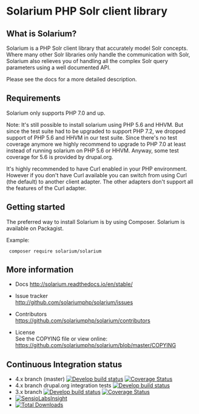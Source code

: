 # Solarium PHP Solr client library


## What is Solarium?

Solarium is a PHP Solr client library that accurately model Solr concepts. Where many other Solr libraries only handle
the communication with Solr, Solarium also relieves you of handling all the complex Solr query parameters using a
well documented API.

Please see the docs for a more detailed description.

## Requirements

Solarium only supports PHP 7.0 and up.

Note: It's still possible to install solarium using PHP 5.6 and HHVM. But since the test suite had to be upgraded to
support PHP 7.2, we dropped support of PHP 5.6 and HHVM in our test suite. Since there's no test coverage anymore we
highly recommend to upgrade to PHP 7.0 at least instead of running solarium on PHP 5.6 or HHVM.
Anyway, some test coverage for 5.6 is provided by drupal.org.

It's highly recommended to have Curl enabled in your PHP environment. However if you don't have Curl available you can
switch from using Curl (the default) to another client adapter. The other adapters don't support all the features of the
Curl adapter.

## Getting started

The preferred way to install Solarium is by using Composer. Solarium is available on Packagist.

Example:
```
 composer require solarium/solarium
```

## More information

* Docs
  http://solarium.readthedocs.io/en/stable/

* Issue tracker   
  http://github.com/solariumphp/solarium/issues

* Contributors    
  https://github.com/solariumphp/solarium/contributors

* License   
  See the COPYING file or view online:  
  https://github.com/solariumphp/solarium/blob/master/COPYING

## Continuous Integration status

* 4.x branch (master) [![Develop build status](https://secure.travis-ci.org/solariumphp/solarium.png?branch=master)](http://travis-ci.org/solariumphp/solarium) [![Coverage Status](https://coveralls.io/repos/solariumphp/solarium/badge.png?branch=master)](https://coveralls.io/r/solariumphp/solarium?branch=master)
* 4.x branch drupal.org integration tests [![Develop build status](https://secure.travis-ci.org/mkalkbrenner/search_api_solr.png?branch=8.x-2.x)](https://travis-ci.org/mkalkbrenner/search_api_solr/?branch=8.x-2.x)
* 3.x branch [![Develop build status](https://secure.travis-ci.org/solariumphp/solarium.png?branch=3.x)](http://travis-ci.org/solariumphp/solarium) [![Coverage Status](https://coveralls.io/repos/solariumphp/solarium/badge.png?branch=3.x)](https://coveralls.io/r/solariumphp/solarium?branch=3.x)
* [![SensioLabsInsight](https://insight.sensiolabs.com/projects/292e29f7-10a9-4685-b9ac-37925ebef9ae/small.png)](https://insight.sensiolabs.com/projects/292e29f7-10a9-4685-b9ac-37925ebef9ae)
* [![Total Downloads](https://poser.pugx.org/solarium/solarium/downloads.svg)](https://packagist.org/packages/solarium/solarium)

